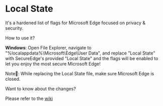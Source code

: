 # Local State
It's a hardened list of flags for Microsoft Edge focused on privacy &amp; security.

How to use it?

**Windows**: Open File Explorer, navigate to "%localappdata%\Microsoft\Edge\User Data\", and replace "Local State" with SecureEdge's provided "Local State" and the flags will be enabled to let you enjoy the most secure Microsoft Edge!

Note📝: While replacing the Local State file, make sure Microsoft Edge is closed.

Want to know about the changes?

Please refer to the [wiki](https://github.com/SecureEdge/Local_State/wiki)
